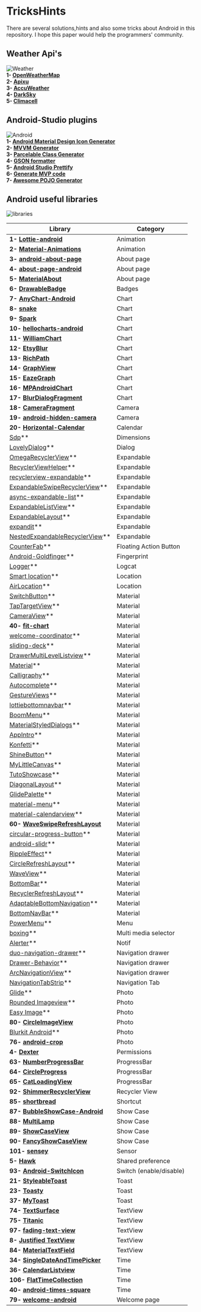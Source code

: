 # TricksHints 
There are several solutions,hints and also some tricks about Android in this repository.
I hope this paper would help the programmers' community. 

## Weather Api's   
![Weather](https://cdn3.iconfinder.com/data/icons/weather-icons-10/128/sun-128.png)  
**1- [OpenWeatherMap](https://openweathermap.org/)**  
**2- [Apixu](https://www.apixu.com/)**  
**3- [AccuWeather](https://www.accuweather.com/)**  
**4- [DarkSky](https://darksky.net/)**  
**5- [Climacell](https://www.climacell.co/weather-api/)**  

## Android-Studio plugins  
![Android](https://cdn0.iconfinder.com/data/icons/communication-icons-rounded/110/Android-128.png)  
**1- [Android Material Design Icon Generator](https://github.com/konifar/android-material-design-icon-generator-plugin)**  
**2- [MVVM Generator](https://plugins.jetbrains.com/plugin/9325-mvvm-generator)**  
**3- [Parcelable Class Generator](https://github.com/mcharmas/android-parcelable-intellij-plugin)**   
**4- [GSON formatter](https://github.com/zzz40500/GsonFormat)**  
**5- [Android Studio Prettify](https://github.com/Haehnchen/idea-android-studio-plugin)**  
**6- [Generate MVP code](https://plugins.jetbrains.com/plugin/9784-generate-m-v-p-code)**  
**7- [Awesome POJO Generator](https://github.com/jineshfrancs/AwesomePojoGenerator)**  

## Android useful libraries  
![libraries](https://cdn0.iconfinder.com/data/icons/cosmo-culture/40/books_1-128.png)   

| Library  | Category |
| ------------- | ------------- |
| **1- [Lottie-android](https://github.com/airbnb/lottie-android)**  | Animation  |
| **2- [Material-Animations](https://github.com/lgvalle/Material-Animations)**  | Animation  |
| **3- [android-about-page](https://github.com/medyo/android-about-page)**  | About page  |
| **4- [about-page-android](https://github.com/husaynhakeem/about-page-android)**  | About page  |
| **5- [MaterialAbout](https://github.com/jrvansuita/MaterialAbout)**  | About page  |
| **6- [DrawableBadge](https://github.com/minibugdev/DrawableBadge)**  | Badges  |
| **7- [AnyChart-Android](https://github.com/AnyChart/AnyChart-Android)**  | Chart  |
| **8- [snake](https://github.com/txusballesteros/snake)**  | Chart  |
| **9- [Spark](https://github.com/robinhood/spark)**  | Chart  |
| **10- [hellocharts-android](https://github.com/lecho/hellocharts-android)**  | Chart  |
| **11- [WilliamChart](https://github.com/diogobernardino/WilliamChart)**  | Chart  |
| **12- [EtsyBlur](https://github.com/Manabu-GT/EtsyBlur)**  | Chart  |
| **13- [RichPath](https://github.com/tarek360/RichPath)**  | Chart  |
| **14- [GraphView](https://github.com/jjoe64/GraphView)**  | Chart  |
| **15- [EazeGraph](https://github.com/blackfizz/EazeGraph)**  | Chart  |
| **16- [MPAndroidChart](https://github.com/PhilJay/MPAndroidChart)**  | Chart  |
| **17- [BlurDialogFragment](https://github.com/tvbarthel/BlurDialogFragment)**  | Chart  |
| **18- [CameraFragment](https://github.com/florent37/CameraFragment)**  |   Camera  |
| **19- [android-hidden-camera](https://github.com/kevalpatel2106/android-hidden-camera)**  | Camera   |
| **20- [Horizontal-Calendar](https://github.com/Mulham-Raee/Horizontal-Calendar)**  | Calendar  |
|[Sdp](https://github.com/intuit/sdp)**        | Dimensions  |
|[LovelyDialog](https://github.com/yarolegovich/LovelyDialog)**  | Dialog  |
|[OmegaRecyclerView](https://github.com/Omega-R/OmegaRecyclerView)**  | Expandable  |
|[RecyclerViewHelper](https://github.com/BoBoMEe/RecyclerViewHelper)**  | Expandable  |
|[recyclerview-expandable](https://github.com/hendraanggrian/recyclerview-expandable)**  | Expandable  |
|[ExpandableSwipeRecyclerView](https://github.com/hyunstyle/ExpandableSwipeRecyclerView)**  | Expandable  |
|[async-expandable-list](https://github.com/Ericliu001/async-expandable-list)**  | Expandable  |
|[ExpandableListView](https://github.com/harishsn/ExpandableListView)**  | Expandable  |
|[ExpandableLayout](https://github.com/traex/ExpandableLayout)**  | Expandable  |
|[expandit](https://github.com/AmalH/expandit)**  | Expandable  |
|[NestedExpandableRecyclerView](https://github.com/thejitesh/NestedExpandableRecyclerView)**  | Expandable  |
|[CounterFab](https://github.com/andremion/CounterFab)**  | Floating Action Button  |
|[Android-Goldfinger](https://github.com/infinum/Android-Goldfinger)**  | Fingerprint  |
|[Logger](https://github.com/orhanobut/logger)**  | Logcat  |
|[Smart location](https://github.com/mrmans0n/smart-location-lib)**  | Location  |
|[AirLocation](https://github.com/mumayank/AirLocation)**  | Location  |
|[SwitchButton](https://github.com/KingJA/SwitchButton)**   | Material  |
|[TapTargetView](https://github.com/KeepSafe/TapTargetView)**  | Material  |
|[CameraView](https://github.com/natario1/CameraView)**  | Material  |
|**40- [fit-chart](https://github.com/txusballesteros/fit-chart)**  | Material  |
|[welcome-coordinator](https://github.com/txusballesteros/welcome-coordinator)**  | Material  |
|[sliding-deck](https://github.com/txusballesteros/sliding-deck)**  | Material  |
|[DrawerMultiLevelListview](https://github.com/awidiyadew/DrawerMultiLevelListview)**  | Material  |
|[Material](https://github.com/rey5137/material)**  | Material  |
|[Calligraphy](https://github.com/chrisjenx/Calligraphy)**  | Material  |
|[Autocomplete](https://github.com/natario1/Autocomplete)**  | Material  |
|[GestureViews](https://github.com/alexvasilkov/GestureViews)**  | Material  |
|[lottiebottomnavbar](https://github.com/subsub/lottiebottomnavbar)**  | Material  |
|[BoomMenu](https://github.com/Nightonke/BoomMenu)**  | Material  |
|[MaterialStyledDialogs](https://github.com/javiersantos/MaterialStyledDialogs)**  | Material  |
|[AppIntro](https://github.com/AppIntro/AppIntro)**  | Material  |
|[Konfetti](https://github.com/DanielMartinus/Konfetti)**  | Material  |
|[ShineButton](https://github.com/ChadCSong/ShineButton)**   | Material  |
|[MyLittleCanvas](https://github.com/florent37/MyLittleCanvas)**  | Material  |
|[TutoShowcase](https://github.com/florent37/TutoShowcase)**  | Material  |
|[DiagonalLayout](https://github.com/florent37/DiagonalLayout)**  | Material  |
|[GlidePalette](https://github.com/florent37/GlidePalette)**  | Material  |
|[material-menu](https://github.com/balysv/material-menu)**  | Material  |
|[material-calendarview](https://github.com/prolificinteractive/material-calendarview)**  | Material  |
| **60- [WaveSwipeRefreshLayout](https://github.com/recruit-lifestyle/WaveSwipeRefreshLayout)**  | Material  |
|[circular-progress-button](https://github.com/dmytrodanylyk/circular-progress-button)**  | Material  |
|[android-slidr](https://github.com/florent37/android-slidr)**  | Material  |
|[RippleEffect](https://github.com/traex/RippleEffect)**  | Material  |
|[CircleRefreshLayout](https://github.com/tuesda/CircleRefreshLayout)**  | Material  |
|[WaveView](https://github.com/gelitenight/WaveView)**  | Material  |
|[BottomBar](https://github.com/roughike/BottomBar)**  | Material  |
|[RecyclerRefreshLayout](https://github.com/dinuscxj/RecyclerRefreshLayout)**  | Material  |
|[AdaptableBottomNavigation](https://github.com/bufferapp/AdaptableBottomNavigation)**  | Material  |
|[BottomNavBar](https://github.com/adib2149/BottomNavBar)**  | Material  |
|[PowerMenu](https://github.com/skydoves/PowerMenu)**  | Menu  |
|[boxing](https://github.com/bilibili/boxing)**  | Multi media selector  |
|[Alerter](https://github.com/Tapadoo/Alerter)**  | Notif  |
|[duo-navigation-drawer](https://github.com/PSD-Company/duo-navigation-drawer)**  | Navigation drawer  |
|[Drawer-Behavior](https://github.com/shiburagi/Drawer-Behavior)**  | Navigation drawer  |
|[ArcNavigationView](https://github.com/rom4ek/ArcNavigationView)**  | Navigation drawer  |
|[NavigationTabStrip](https://github.com/Devlight/NavigationTabStrip)**  | Navigation Tab  |
|[Glide](https://github.com/bumptech/glide)**  | Photo  |
|[Rounded Imageview](https://github.com/vinc3m1/RoundedImageView)**  | Photo  |
|[Easy Image](https://github.com/jkwiecien/EasyImage)**  | Photo  |
| **80- [CircleImageView](https://github.com/hdodenhof/CircleImageView)**  | Photo  |
|[Blurkit Android](https://github.com/CameraKit/blurkit-android)**  | Photo  |
| **76- [android-crop](https://github.com/jdamcd/android-crop)**  | Photo  |
| **4- [Dexter](https://github.com/Karumi/Dexter)**  | Permissions  |
| **63- [NumberProgressBar](https://github.com/daimajia/NumberProgressBar)**  | ProgressBar  |
| **64- [CircleProgress](https://github.com/lzyzsd/CircleProgress)**  | ProgressBar  |
| **65- [CatLoadingView](https://github.com/Rogero0o/CatLoadingView)**  | ProgressBar  |
| **92- [ShimmerRecyclerView](https://github.com/sharish/ShimmerRecyclerView)**  | Recycler View  |
| **85- [shortbread](https://github.com/MatthiasRobbers/shortbread)**  | Shortcut  |
| **87- [BubbleShowCase-Android](https://github.com/ECLaboratorio/BubbleShowCase-Android)**  | Show Case  |
| **88- [MultiLamp](https://github.com/ujwalthote/MultiLamp)**  | Show Case  |
| **89- [ShowCaseView](https://github.com/mreram/ShowCaseView)**  | Show Case  |
| **90- [FancyShowCaseView](https://github.com/faruktoptas/FancyShowCaseView)**  | Show Case  |
| **101- [sensey](https://github.com/nisrulz/sensey)**  | Sensor   |
| **5- [Hawk](https://github.com/orhanobut/hawk)**   | Shared preference  |
| **93- [Android-SwitchIcon](https://github.com/zagum/Android-SwitchIcon)**  | Switch (enable/disable)  |
| **21- [StyleableToast](https://github.com/Muddz/StyleableToast)** | Toast  |
| **23- [Toasty](https://github.com/GrenderG/Toasty)**  | Toast  |
| **37- [MyToast](https://github.com/lopspower/MyToast)**  | Toast  |
| **74- [TextSurface](https://github.com/elevenetc/TextSurface)**  | TextView  |
| **75- [Titanic](https://github.com/RomainPiel/Titanic)**  | TextView  |
| **97- [fading-text-view](https://github.com/rosenpin/fading-text-view)**  | TextView  |
| **8- [Justified TextView](https://github.com/ufo22940268/android-justifiedtextview)**  | TextView  |
| **84- [MaterialTextField](https://github.com/florent37/MaterialTextField)**  | TextView  |
| **34- [SingleDateAndTimePicker](https://github.com/florent37/SingleDateAndTimePicker)**  | Time  |
| **36- [CalendarListview](https://github.com/traex/CalendarListview)**  | Time  |
| **106- [FlatTimeCollection](https://github.com/anastr/FlatTimeCollection)**  | Time   |
| **40- [android-times-square](https://github.com/square/android-times-square)**  | Time  |
| **79- [welcome-android](https://github.com/stephentuso/welcome-android)**  | Welcome page |
